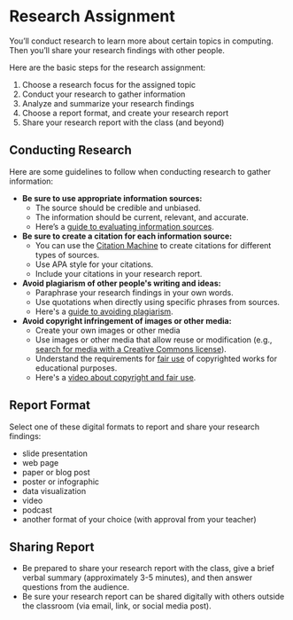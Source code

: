 # Research Assignment

You’ll conduct research to learn more about certain topics in computing. Then you’ll share your research findings with other people.

Here are the basic steps for the research assignment:

1. Choose a research focus for the assigned topic
2. Conduct your research to gather information
3. Analyze and summarize your research findings
4. Choose a report format, and create your research report
5. Share your research report with the class \(and beyond\)

## Conducting Research

Here are some guidelines to follow when conducting research to gather information:

* **Be sure to use appropriate information sources:**
  * The source should be credible and unbiased.
  * The information should be current, relevant, and accurate.
  * Here’s a [guide to evaluating information sources](https://tacomacc.libguides.com/c.php?g=373171&p=2522785).
* **Be sure to create a citation for each information source:**
  * You can use the [Citation Machine](http://www.citationmachine.net/apa/cite-a-website) to create citations for different types of sources.
  * Use APA style for your citations.
  * Include your citations in your research report.
* **Avoid plagiarism of other people's writing and ideas:**
  * Paraphrase your research findings in your own words.
  * Use quotations when directly using specific phrases from sources.
  * Here's a [guide to avoiding plagiarism](https://writing.wisc.edu/Handbook/QPA_plagiarism.html).
* **Avoid copyright infringement of images or other media:**
  * Create your own images or other media
  * Use images or other media that allow reuse or modification \(e.g., [search for media with a Creative Commons license](https://search.creativecommons.org/)\).
  * Understand the requirements for [fair use](https://owl.purdue.edu/owl/research_and_citation/using_research/strategies_for_fair_use.html) of copyrighted works for educational purposes.
  * Here's a [video about copyright and fair use](https://www.commonsense.org/education/videos/copyright-and-fair-use-animation).

## **Report Format**

Select one of these digital formats to report and share your research findings:

* slide presentation
* web page
* paper or blog post
* poster or infographic
* data visualization
* video
* podcast
* another format of your choice \(with approval from your teacher\)

## Sharing Report

* Be prepared to share your research report with the class, give a brief verbal summary \(approximately 3-5 minutes\), and then answer questions from the audience.
* Be sure your research report can be shared digitally with others outside the classroom \(via email, link, or social media post\).

